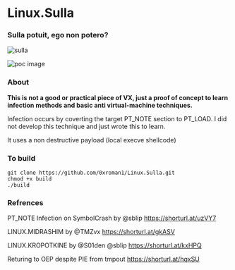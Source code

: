 # Linux.Sulla

### Sulla potuit, ego non potero?
![sulla](https://brewminate.com/wp-content/uploads/2018/08/083018-21-Lucius-Cornelius-Sulla-Rome-Roman-Republic-Ancient-History.jpg)

![poc image](https://i.imgur.com/cm5D1ot.png)

### About
**This is not a good or practical piece of VX, just a proof of concept to learn infection methods and basic anti virtual-machine techniques.**


Infection occurs by coverting the target PT_NOTE section to PT_LOAD. I did not develop this technique and just wrote this to learn.



It uses a non destructive payload (local execve shellcode)



### To build
```
git clone https://github.com/0xroman1/Linux.Sulla.git
chmod +x build
./build
```


### Refrences

PT_NOTE Infection on SymbolCrash by @sblip   https://shorturl.at/uzVY7


LINUX.MIDRASHIM by @TMZvx                	https://shorturl.at/gkASV


LINUX.KROPOTKINE by @S01den @sblip           https://shorturl.at/kxHPQ


Returing to OEP despite PIE from tmpout      https://shorturl.at/hqxSU
